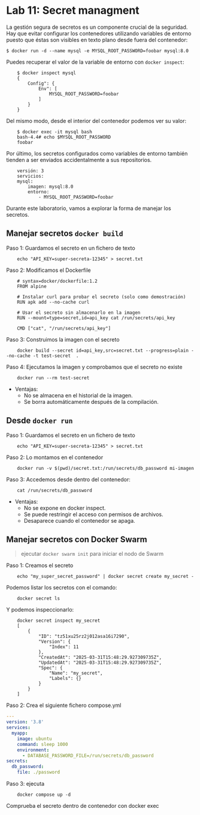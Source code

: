 # Lab 11: Secret managment

La gestión segura de secretos es un componente crucial de la seguridad. Hay que evitar configurar los contenedores utilizando variables de entorno puesto que éstas son visibles en texto plano desde fuera del contenedor:

```
$ docker run -d --name mysql -e MYSQL_ROOT_PASSWORD=foobar mysql:8.0
````

Puedes recuperar el valor de la variable de entorno con `docker inspect`:

        $ docker inspect mysql
        {
            Config": {
                Env": [
                    MYSQL_ROOT_PASSWORD=foobar
                ]
            }
        }

Del mismo modo, desde el interior del contenedor podemos ver su valor:

        $ docker exec -it mysql bash
        bash-4.4# echo $MYSQL_ROOT_PASSWORD
        foobar

Por último, los secretos configurados como variables de entorno también tienden a ser enviados accidentalmente a sus repositorios.

        versión: 3
        servicios:
        mysql:
            imagen: mysql:8.0
            entorno:
                - MYSQL_ROOT_PASSWORD=foobar

Durante este laboratorio, vamos a explorar la forma de manejar los secretos.

## Manejar secretos `docker build`

Paso 1: Guardamos el secreto en un fichero de texto

        echo "API_KEY=super-secreta-12345" > secret.txt

Paso 2: Modificamos el Dockerfile

        # syntax=docker/dockerfile:1.2
        FROM alpine

        # Instalar curl para probar el secreto (solo como demostración)
        RUN apk add --no-cache curl

        # Usar el secreto sin almacenarlo en la imagen
        RUN --mount=type=secret,id=api_key cat /run/secrets/api_key

        CMD ["cat", "/run/secrets/api_key"]

Paso 3: Construimos la imagen con el secreto

        docker build --secret id=api_key,src=secret.txt --progress=plain --no-cache -t test-secret  .


Paso 4: Ejecutamos la imagen y comprobamos que el secreto no existe

        docker run --rm test-secret

- Ventajas:
    - No se almacena en el historial de la imagen.
    - Se borra automáticamente después de la compilación.


## Desde `docker run`

Paso 1: Guardamos el secreto en un fichero de texto

        echo "API_KEY=super-secreta-12345" > secret.txt

Paso 2: Lo montamos en el contenedor

        docker run -v $(pwd)/secret.txt:/run/secrets/db_password mi-imagen

Paso 3: Accedemos desde dentro del contenedor:

        cat /run/secrets/db_password

- Ventajas:
    - No se expone en docker inspect.
    - Se puede restringir el acceso con permisos de archivos.
    - Desaparece cuando el contenedor se apaga.


## Manejar secretos con Docker Swarm

> ejecutar `docker swarm init` para iniciar el nodo de Swarm

Paso 1: Creamos el secreto

        echo "my_super_secret_password" | docker secret create my_secret -

Podemos listar los secretos con el comando:

        docker secret ls

Y podemos inspeccionarlo:

        docker secret inspect my_secret
        [
            {
                "ID": "tz51xu25rz2j012asa16i7290",
                "Version": {
                    "Index": 11
                },
                "CreatedAt": "2025-03-31T15:48:29.927309735Z",
                "UpdatedAt": "2025-03-31T15:48:29.927309735Z",
                "Spec": {
                    "Name": "my_secret",
                    "Labels": {}
                }
            }
        ]
Paso 2: Crea el siguiente fichero compose.yml 

```yaml
---
version: '3.8'
services:
  myapp:
    image: ubuntu
    command: sleep 1000
    environment:
      - DATABASE_PASSWORD_FILE=/run/secrets/db_password
secrets:
  db_password:
    file: ./password
```

Paso 3: ejecuta

        docker compose up -d

Comprueba el secreto dentro de contenedor con docker exec